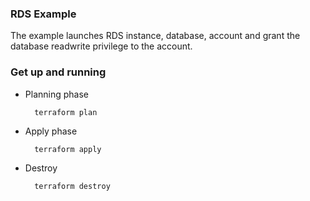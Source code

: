 ### RDS Example

The example launches RDS instance, database, account and grant the database readwrite privilege to the account.

### Get up and running

* Planning phase

		terraform plan 

* Apply phase

		terraform apply 

* Destroy 

		terraform destroy